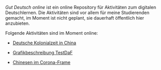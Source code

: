 ---
---


*Gut Deutsch online* ist ein online Repository für Aktivitäten zum digitalen Deutschlernen. Die Aktivitäten sind vor allem für meine Studierenden gemacht, im Moment ist nicht geplant, sie dauerhaft öffentlich hier anzubieten. 

Folgende Aktivitäten sind im Moment online: 

- [Deutsche Kolonialzeit in China](https://daniel-jach.github.io/gutDeutsch-online/Deutsche-Kolonialzeit-China.html)

- [Grafikbeschreibung TestDaF](https://daniel-jach.github.io/gutDeutsch-online/Grafikbeschreibung.html)

- [Chinesen im Corona-Frame](https://daniel-jach.github.io/gutDeutsch-online/Framing-Corona.html)